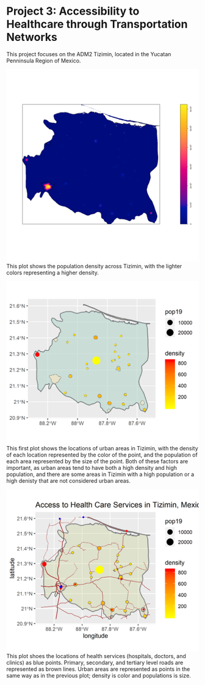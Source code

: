 # Project 3: Accessibility to Healthcare through Transportation Networks
This project focuses on the ADM2 Tizimin, located in the Yucatan Penninsula Region of Mexico.

![Tizimin_density](subpolys_filtered.png)
This plot shows the population density across Tizimin, with the lighter colors representing a higher density.

![Urban_areas_with_points](tizimin_urbanareas_points.png)
This first plot shows the locations of urban areas in Tizimin, with the density of each location represented by the color of the point, and the population of each area represented by the size of the point. Both of these factors are important, as urban areas tend to have both a high density and high population, and there are some areas in Tizimin with a high population or a high denisty that are not considered urban areas. 

![Access_Healthcare](tizimin_access_healthcare.png)
This plot shoes the locations of health services (hospitals, doctors, and clinics) as blue points. Primary, secondary, and tertiary level roads are represented as brown lines. Urban areas are represented as points in the same way as in the previous plot; density is color and populations is size.
